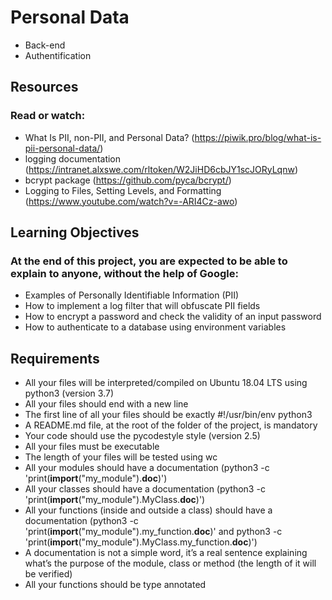 # Personal Data

- Back-end
- Authentification

## Resources
### Read or watch:

- What Is PII, non-PII, and Personal Data? (https://piwik.pro/blog/what-is-pii-personal-data/)
- logging documentation (https://intranet.alxswe.com/rltoken/W2JiHD6cbJY1scJORyLqnw)
- bcrypt package (https://github.com/pyca/bcrypt/)
- Logging to Files, Setting Levels, and Formatting (https://www.youtube.com/watch?v=-ARI4Cz-awo)
## Learning Objectives
### At the end of this project, you are expected to be able to explain to anyone, without the help of Google:

- Examples of Personally Identifiable Information (PII)
- How to implement a log filter that will obfuscate PII fields
- How to encrypt a password and check the validity of an input password
- How to authenticate to a database using environment variables
## Requirements
- All your files will be interpreted/compiled on Ubuntu 18.04 LTS using python3 (version 3.7)
- All your files should end with a new line
- The first line of all your files should be exactly #!/usr/bin/env python3
- A README.md file, at the root of the folder of the project, is mandatory
- Your code should use the pycodestyle style (version 2.5)
- All your files must be executable
- The length of your files will be tested using wc
- All your modules should have a documentation (python3 -c 'print(__import__("my_module").__doc__)')
- All your classes should have a documentation (python3 -c 'print(__import__("my_module").MyClass.__doc__)')
- All your functions (inside and outside a class) should have a documentation (python3 -c 'print(__import__("my_module").my_function.__doc__)' and python3 -c 'print(__import__("my_module").MyClass.my_function.__doc__)')
- A documentation is not a simple word, it’s a real sentence explaining what’s the purpose of the module, class or method (the length of it will be verified)
- All your functions should be type annotated
